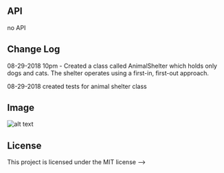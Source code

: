 ## API
no API

## Change Log


08-29-2018 10pm - Created a class called AnimalShelter which holds only dogs and cats. The shelter operates using a first-in, first-out approach.

08-29-2018 created tests for animal shelter class

## Image
![alt text](https://slack-imgs.com/?c=1&url=https%3A%2F%2Flh3.googleusercontent.com%2FMP81H5V_SCiA4zVL_cjFxV_rcd5q1z6trwIDmuqcP6km3qYWk8UkYSKltA2G8OKO2p8zIZs1cJipO31MOANtiZQOhDgH23InRY4ojBjaz7E2DpHx6hq7zfYnBjEWBP9YCC-PUPQJVg)

## License
This project is licensed under the MIT license
-->